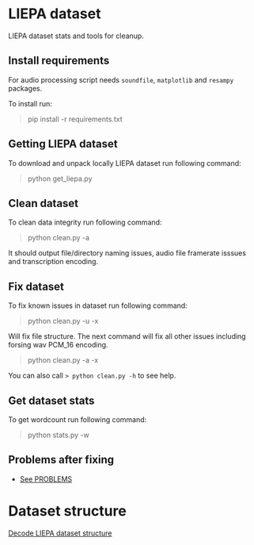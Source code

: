 # LIEPA dataset
LIEPA dataset stats and tools for cleanup.

## Install requirements

For audio processing script needs `soundfile`, `matplotlib` and `resampy` packages.

To install run:

> pip install -r requirements.txt

## Getting LIEPA dataset

To download and unpack locally LIEPA dataset run following command:

> python get_liepa.py

## Clean dataset

To clean data integrity run following command:

> python clean.py -a

It should output file/directory naming issues, audio file framerate isssues and transcription encoding.

## Fix dataset

To fix known issues in dataset run following command:

> python clean.py -u -x

Will fix file structure.
The next command will fix all other issues including forsing wav PCM_16 encoding.

> python clean.py -a -x

You can also call `> python clean.py -h` to see help.

## Get dataset stats

To get wordcount run following command:

> python stats.py -w

## Problems after fixing

- [See PROBLEMS](PROBLEMS.md)

# Dataset structure
[Decode LIEPA dataset structure](STRUCTURE.md)
